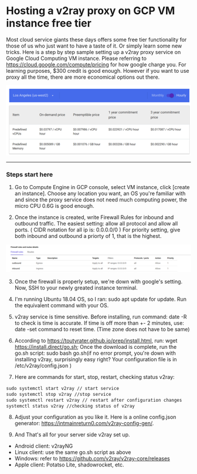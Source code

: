 # Hosting a v2ray proxy on GCP VM instance free tier

Most cloud service giants these days offers some free tier functionality for those of us who just want to have a taste of it. Or simply learn some new tricks. Here is a step by step sample setting up a v2ray proxy service on Google Cloud Computing VM instance. Please referring to https://cloud.google.com/compute/pricing for how google charge you. For learning purposes, $300 credit is good enough. However if you want to use proxy all the time, there are more economical options out there.

<img src="pricing.png" alt="how google charges" style="margin: auto" />

-------------------------------------------------------------------------------------------------------------------
### Steps start here

1. Go to Compute Engine in GCP console, select VM instance, click [create an instance]. Choose any location you want, an OS you're familiar with and since the proxy service does not need much computing power, the micro CPU 0.6G is good enough.

2. Once the instance is created, write Firewall Rules for inbound and outbound traffic. The easiest setting: allow all protocol and allow all ports. ( CIDR notation for all ip is: 0.0.0.0/0 ) For priority setting, give both inbound and outbound a priorty of 1, that is the highest.

<img src="firewallrules.png" style="margin: auto" />

3. Once the firewall is properly setup, we're down with google's setting. Now, SSH to your newly greated instance terminal.

4. I'm running Ubuntu 18.04 OS, so I ran: sudo apt update for update. Run the equivalent command with your OS.

5. v2ray service is time sensitive. Before installing, run command: date -R to check is time is accurate. If time is off more than +- 2 minutes, use: date -set command to reset time. (Time zone does not have to be same)

6. According to https://toutyrater.github.io/prep/install.html, run: wget https://install.direct/go.sh;
Once the download is complete, run the go.sh script: sudo bash go.sh(if no error prompt, you're down with installing v2ray, surprisingly easy right? Your configuration file is in /etc/v2ray/config.json )

7. Here are commands for start, stop, restart, checking status v2ray:

  ```
  sudo systemctl start v2ray // start service
  sudo systemctl stop v2ray //stop service
  sudo systemctl restart v2ray // restart after configuration changes
  systemctl status v2ray //checking status of v2ray

  ```

8. Adjust your configuration as you like it. Here is a online config.json generator: https://intmainreturn0.com/v2ray-config-gen/.

9. And That's all for your server side v2ray set up.

  * Android client: v2rayNG
  * Linux client: use the same go.sh script as above
  * Windows: refer to https://github.com/v2ray/v2ray-core/releases
  * Apple client: Potatso Lite, shadowrocket, etc.
  
